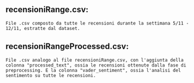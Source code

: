 ## recensioniRange.csv:
    File .csv composto da tutte le recensioni durante la settimana 5/11 - 12/11, estratte dal dataset.
    
## recensioniRangeProcessed.csv:
    File .csv analogo al file recensioniRange.csv, con l'aggiunta della colonna "processed_text", ossia le recensioni ottenute dalla fase di preprocessing. E la colonna "vader_sentiment", ossia l'analisi del sentimento su tutte le recensioni.
